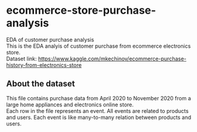 # ecommerce-store-purchase-analysis
EDA of customer purchase analysis \
This is the EDA analyis of customer purchase from ecommerce electronics store. \
Dataset link: https://www.kaggle.com/mkechinov/ecommerce-purchase-history-from-electronics-store 

## About the dataset
This file contains purchase data from April 2020 to November 2020 from a large home appliances and electronics online store. \
Each row in the file represents an event. All events are related to products and users. Each event is like many-to-many relation between products and users.

